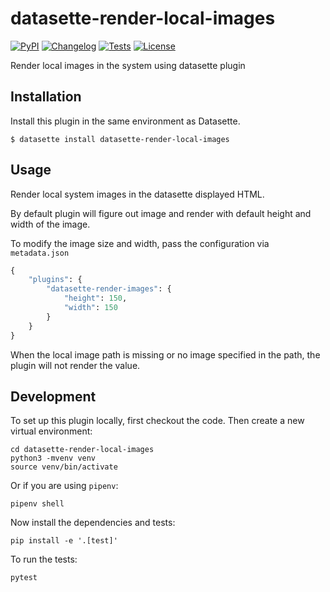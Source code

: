 # datasette-render-local-images

[![PyPI](https://img.shields.io/pypi/v/datasette-render-local-images.svg)](https://pypi.org/project/datasette-render-local-images/)
[![Changelog](https://img.shields.io/github/v/release/kracekumar/datasette-render-local-images?include_prereleases&label=changelog)](https://github.com/kracekumar/datasette-render-local-images/releases)
[![Tests](https://github.com/kracekumar/datasette-render-local-images/workflows/Test/badge.svg)](https://github.com/kracekumar/datasette-render-local-images/actions?query=workflow%3ATest)
[![License](https://img.shields.io/badge/license-Apache%202.0-blue.svg)](https://github.com/kracekumar/datasette-render-local-images/blob/main/LICENSE)

Render local images in the system using datasette plugin

## Installation

Install this plugin in the same environment as Datasette.

    $ datasette install datasette-render-local-images

## Usage

Render local system images in the datasette displayed HTML.

By default plugin will figure out image and render with
default height and width of the image.

To modify the image size and width, pass the configuration via `metadata.json`

``` python
{
    "plugins": {
        "datasette-render-images": {
            "height": 150,
            "width": 150
        }
    }
}
```

When the local image path is missing or no image specified in the path,
the plugin will not render the value.

## Development

To set up this plugin locally, first checkout the code. Then create a new virtual environment:

    cd datasette-render-local-images
    python3 -mvenv venv
    source venv/bin/activate

Or if you are using `pipenv`:

    pipenv shell

Now install the dependencies and tests:

    pip install -e '.[test]'

To run the tests:

    pytest
